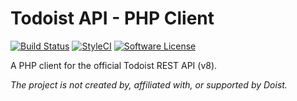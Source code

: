 # Todoist API - PHP Client

[![Build Status](https://travis-ci.org/p-seven-v/todoist-api.svg?branch=master)](https://travis-ci.org/p-seven-v/todoist-api)
[![StyleCI](https://github.styleci.io/repos/151002191/shield?branch=master)](https://github.styleci.io/repos/151002191)
[![Software License](https://img.shields.io/badge/license-MIT-brightgreen.svg?style=flat-square)](LICENSE.md)

A PHP client for the official Todoist REST API (v8).

*The project is not created by, affiliated with, or supported by Doist.*
